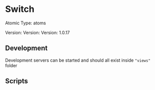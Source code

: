 # Switch

Atomic Type: atoms

Version: Version: Version: 1.0.17



## Development

Development servers can be started and should all exist inside `"views"` folder

## Scripts
